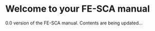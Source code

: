 # Welcome to your FE-SCA manual

0.0 version of the FE-SCA manual. Contents are being updated...

```{tableofcontents}
```
